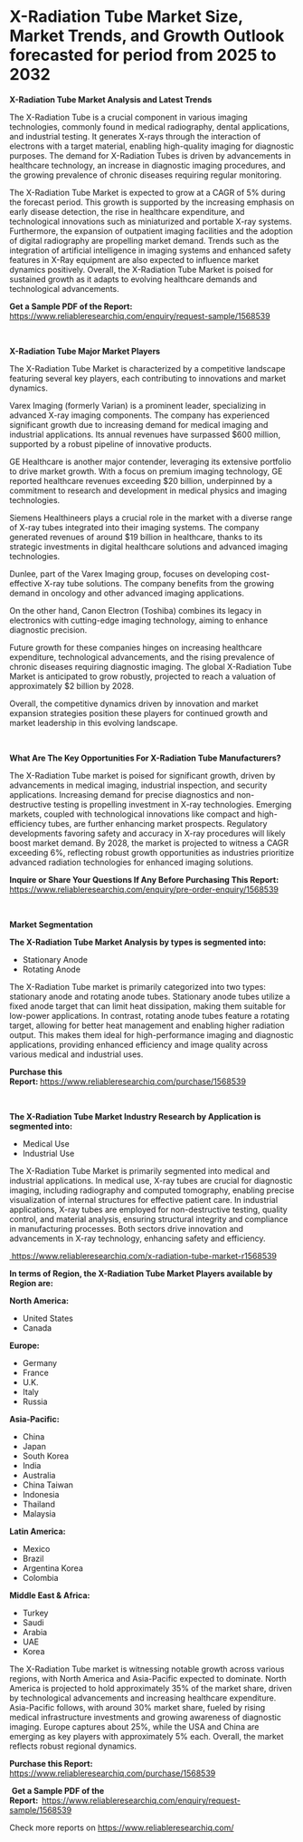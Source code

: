 <p><h1>X-Radiation Tube Market Size, Market Trends, and Growth Outlook forecasted for period from 2025 to 2032</h1></p><p><strong>X-Radiation Tube Market Analysis and Latest Trends</strong></p>
<p><p>The X-Radiation Tube is a crucial component in various imaging technologies, commonly found in medical radiography, dental applications, and industrial testing. It generates X-rays through the interaction of electrons with a target material, enabling high-quality imaging for diagnostic purposes. The demand for X-Radiation Tubes is driven by advancements in healthcare technology, an increase in diagnostic imaging procedures, and the growing prevalence of chronic diseases requiring regular monitoring.</p><p>The X-Radiation Tube Market is expected to grow at a CAGR of 5% during the forecast period. This growth is supported by the increasing emphasis on early disease detection, the rise in healthcare expenditure, and technological innovations such as miniaturized and portable X-ray systems. Furthermore, the expansion of outpatient imaging facilities and the adoption of digital radiography are propelling market demand. Trends such as the integration of artificial intelligence in imaging systems and enhanced safety features in X-Ray equipment are also expected to influence market dynamics positively. Overall, the X-Radiation Tube Market is poised for sustained growth as it adapts to evolving healthcare demands and technological advancements.</p></p>
<p><strong>Get a Sample PDF of the Report:&nbsp;</strong> <a href="https://www.reliableresearchiq.com/enquiry/request-sample/1568539?utm_campaign=3171&utm_medium=2&utm_source=Github&utm_content=ia&utm_term=25032025&utm_id=x-radiation-tube">https://www.reliableresearchiq.com/enquiry/request-sample/1568539</a></p>
<p>&nbsp;</p>
<p><strong>X-Radiation Tube Major Market Players</strong></p>
<p><p>The X-Radiation Tube Market is characterized by a competitive landscape featuring several key players, each contributing to innovations and market dynamics. </p><p>Varex Imaging (formerly Varian) is a prominent leader, specializing in advanced X-ray imaging components. The company has experienced significant growth due to increasing demand for medical imaging and industrial applications. Its annual revenues have surpassed $600 million, supported by a robust pipeline of innovative products.</p><p>GE Healthcare is another major contender, leveraging its extensive portfolio to drive market growth. With a focus on premium imaging technology, GE reported healthcare revenues exceeding $20 billion, underpinned by a commitment to research and development in medical physics and imaging technologies.</p><p>Siemens Healthineers plays a crucial role in the market with a diverse range of X-ray tubes integrated into their imaging systems. The company generated revenues of around $19 billion in healthcare, thanks to its strategic investments in digital healthcare solutions and advanced imaging technologies.</p><p>Dunlee, part of the Varex Imaging group, focuses on developing cost-effective X-ray tube solutions. The company benefits from the growing demand in oncology and other advanced imaging applications.</p><p>On the other hand, Canon Electron (Toshiba) combines its legacy in electronics with cutting-edge imaging technology, aiming to enhance diagnostic precision. </p><p>Future growth for these companies hinges on increasing healthcare expenditure, technological advancements, and the rising prevalence of chronic diseases requiring diagnostic imaging. The global X-Radiation Tube Market is anticipated to grow robustly, projected to reach a valuation of approximately $2 billion by 2028. </p><p>Overall, the competitive dynamics driven by innovation and market expansion strategies position these players for continued growth and market leadership in this evolving landscape.</p></p>
<p>&nbsp;</p>
<p><strong>What Are The Key Opportunities For X-Radiation Tube Manufacturers?</strong></p>
<p><p>The X-Radiation Tube market is poised for significant growth, driven by advancements in medical imaging, industrial inspection, and security applications. Increasing demand for precise diagnostics and non-destructive testing is propelling investment in X-ray technologies. Emerging markets, coupled with technological innovations like compact and high-efficiency tubes, are further enhancing market prospects. Regulatory developments favoring safety and accuracy in X-ray procedures will likely boost market demand. By 2028, the market is projected to witness a CAGR exceeding 6%, reflecting robust growth opportunities as industries prioritize advanced radiation technologies for enhanced imaging solutions.</p></p>
<p><strong>Inquire or Share Your Questions If Any Before Purchasing This Report:</strong> <a href="https://www.reliableresearchiq.com/enquiry/pre-order-enquiry/1568539?utm_campaign=3171&utm_medium=2&utm_source=Github&utm_content=ia&utm_term=25032025&utm_id=x-radiation-tube">https://www.reliableresearchiq.com/enquiry/pre-order-enquiry/1568539</a></p>
<p>&nbsp;</p>
<p><strong>Market Segmentation</strong></p>
<p><strong>The X-Radiation Tube Market Analysis by types is segmented into:</strong></p>
<p><ul><li>Stationary Anode</li><li>Rotating Anode</li></ul></p>
<p><p>The X-Radiation Tube market is primarily categorized into two types: stationary anode and rotating anode tubes. Stationary anode tubes utilize a fixed anode target that can limit heat dissipation, making them suitable for low-power applications. In contrast, rotating anode tubes feature a rotating target, allowing for better heat management and enabling higher radiation output. This makes them ideal for high-performance imaging and diagnostic applications, providing enhanced efficiency and image quality across various medical and industrial uses.</p></p>
<p><strong>Purchase this Report:&nbsp;</strong><a href="https://www.reliableresearchiq.com/purchase/1568539?utm_campaign=3171&utm_medium=2&utm_source=Github&utm_content=ia&utm_term=25032025&utm_id=x-radiation-tube">https://www.reliableresearchiq.com/purchase/1568539</a></p>
<p>&nbsp;</p>
<p><strong>The X-Radiation Tube Market Industry Research by Application is segmented into:</strong></p>
<p><ul><li>Medical Use</li><li>Industrial Use</li></ul></p>
<p><p>The X-Radiation Tube Market is primarily segmented into medical and industrial applications. In medical use, X-ray tubes are crucial for diagnostic imaging, including radiography and computed tomography, enabling precise visualization of internal structures for effective patient care. In industrial applications, X-ray tubes are employed for non-destructive testing, quality control, and material analysis, ensuring structural integrity and compliance in manufacturing processes. Both sectors drive innovation and advancements in X-ray technology, enhancing safety and efficiency.</p></p>
<p><a href="https://www.reliableresearchiq.com/x-radiation-tube-market-r1568539?utm_campaign=3171&utm_medium=2&utm_source=Github&utm_content=ia&utm_term=25032025&utm_id=x-radiation-tube">&nbsp;https://www.reliableresearchiq.com/x-radiation-tube-market-r1568539</a></p>
<p><strong>In terms of Region, the X-Radiation Tube Market Players available by Region are:</strong></p>
<p>
    <p> <strong> North America: </strong>
        <ul>
            <li>United States</li>
            <li>Canada</li>
        </ul>
        </p> 
    <p> <strong> Europe: </strong>
        <ul>
            <li>Germany</li>
            <li>France</li>
            <li>U.K.</li>
            <li>Italy</li>
            <li>Russia</li>
        </ul>
        </p> 
    <p> <strong> Asia-Pacific: </strong>
        <ul>
            <li>China</li>
            <li>Japan</li>
            <li>South Korea</li>
            <li>India</li>
            <li>Australia</li>
            <li>China Taiwan</li>
            <li>Indonesia</li>
            <li>Thailand</li>
            <li>Malaysia</li>
        </ul>
        </p> 
    <p> <strong> Latin America: </strong>
        <ul>
            <li>Mexico</li>
            <li>Brazil</li>
            <li>Argentina Korea</li>
            <li>Colombia</li>
        </ul>
        </p> 
    <p> <strong> Middle East & Africa: </strong>
        <ul>
            <li>Turkey</li>
            <li>Saudi</li>
            <li>Arabia</li>
            <li>UAE</li>
            <li>Korea</li>
        </ul>
    </p>
    </p>
<p><p>The X-Radiation Tube market is witnessing notable growth across various regions, with North America and Asia-Pacific expected to dominate. North America is projected to hold approximately 35% of the market share, driven by technological advancements and increasing healthcare expenditure. Asia-Pacific follows, with around 30% market share, fueled by rising medical infrastructure investments and growing awareness of diagnostic imaging. Europe captures about 25%, while the USA and China are emerging as key players with approximately 5% each. Overall, the market reflects robust regional dynamics.</p></p>
<p><strong>Purchase this Report: </strong><a href="https://www.reliableresearchiq.com/purchase/1568539?utm_campaign=3171&utm_medium=2&utm_source=Github&utm_content=ia&utm_term=25032025&utm_id=x-radiation-tube">https://www.reliableresearchiq.com/purchase/1568539</a></p>
<p>&nbsp;<strong>Get a Sample PDF of the Report:&nbsp;&nbsp;</strong><a href="https://www.reliableresearchiq.com/enquiry/request-sample/1568539?utm_campaign=3171&utm_medium=2&utm_source=Github&utm_content=ia&utm_term=25032025&utm_id=x-radiation-tube">https://www.reliableresearchiq.com/enquiry/request-sample/1568539</a></p>
<p><strong></strong></p>
<p>Check more reports on <a href="https://www.reliableresearchiq.com/?utm_campaign=3171&utm_medium=2&utm_source=Github&utm_content=ia&utm_term=25032025&utm_id=x-radiation-tube">https://www.reliableresearchiq.com/</a></p>